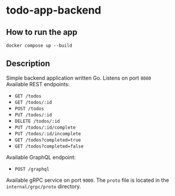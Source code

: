 # todo-app-backend

## How to run the app
```commandline
docker compose up --build
```

## Description
Simple backend application written Go. Listens on port `8080` \
Available  REST endpoints:
- `GET /todos`
- `GET /todos/:id`
- `POST /todos`
- `PUT /todos/:id`
- `DELETE /todos/:id`
- `PUT /todos/:id/complete`
- `PUT /todos/:id/incomplete`
- `GET /todos?completed=true`
- `GET /todos?completed=false`

Available GraphQL endpoint:
- `POST /graphql`

Available gRPC service on port `9000`. The `proto` file is located in the `internal/grpc/proto` directory.
